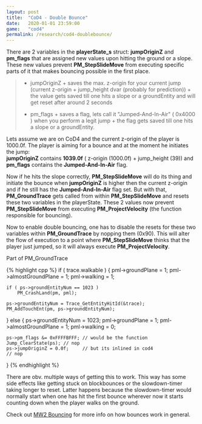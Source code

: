 ```yaml
---
layout: post
title:  "CoD4 - Double Bounce"
date:   2020-01-01 23:59:00
game:   "cod4"
permalink: /research/cod4-doublebounce/
---
```


There are 2 variables in the __playerState_s__ struct: __jumpOriginZ__ and __pm_flags__ that are assigned new values upon hitting the ground or a slope. These new values prevent __PM_StepSlideMove__ from executing specific parts of it that makes bouncing possible in the first place.

<div class="padding-1l"></div>

>   - jumpOriginZ
      + saves the max. z-origin for your current jump (current z-origin + jump_height dvar (probably for prediction))
      + the value gets saved till one hits a slope or a groundEntity and will get reset after around 2 seconds
>
>   - pm_flags
      + saves a flag, lets call it "Jumped-And-In-Air" ( 0x4000 ) when you perform a legit jump
      + the flag gets saved till one hits a slope or a groundEntity.

<div class="padding-1l"></div>

Lets assume we are on CoD4 and the current z-origin of the player is 1000.0f. The player is aiming for a bounce and at the moment he initiates the jump:  
 __jumpOriginZ__ contains __1039.0f__ ( z-origin (1000.0f) + jump_height (39)) and __pm_flags__ contains the __Jumped-And-In-Air__ flag.

Now if he hits the slope correctly, __PM_StepSlideMove__ will do its thing and initiate the bounce when __jumpOriginZ__ is higher then the current z-origin and if he still has the __Jumped-And-In-Air__ flag set. But with that, __PM_GroundTrace__ gets called from within __PM_StepSlideMove__ and resets these two variables in the playerState. These 2 values now prevent __PM_StepSlideMove__ from executing __PM_ProjectVelocity__ (the function responsible for bouncing).

Now to enable double bouncing, one has to disable the resets for these two variables within __PM_GroundTrace__ by nopping them (0x90). This will alter the flow of execution to a point where __PM_StepSlideMove__ thinks that the player just jumped, so it will always execute __PM_ProjectVelocity__.

<div class="padding-1l"></div>

<div class="highlight-header"><p>​Part of PM_GroundTrace</p></div>
{% highlight cpp %}
if ( trace.walkable )
{
    pml->groundPlane = 1;
    pml->almostGroundPlane = 1;
    pml->walking = 1;

    if ( ps->groundEntityNum == 1023 )
        PM_CrashLand(pm, pml);

    ps->groundEntityNum = Trace_GetEntityHitId(&trace);
    PM_AddTouchEnt(pm, ps->groundEntityNum);
}
else
{
    ps->groundEntityNum = 1023;
    pml->groundPlane = 1;
    pml->almostGroundPlane = 1;
    pml->walking = 0;

    ps->pm_flags &= 0xFFFFBFFF; // would be the function Jump_ClearState(ps); // nop
    ps->jumpOriginZ = 0.0f;     // but its inlined in cod4                    // nop
}
{% endhighlight %}

<div class="padding-1l"></div>

There are obv. multiple ways of getting this to work. This way has some side effects like getting stuck on blockbounces or the slowdown-timer taking longer to reset. Latter happens because the slowdown-timer would normally start when one has hit the first bounce wherever now it starts counting down when the player walks on the ground.

Check out [MW2 Bouncing](/research/mw2-bounce/) for more info on how bounces work in general.

